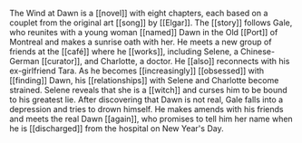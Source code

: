 The Wind at Dawn is a [[novel]] with eight chapters, each based on a couplet from the original art [[song]] by [[Elgar]]. The [[story]] follows Gale, who reunites with a young woman [[named]] Dawn in the Old [[Port]] of Montreal and makes a sunrise oath with her. He meets a new group of friends at the [[café]] where he [[works]], including Selene, a Chinese-German [[curator]], and Charlotte, a doctor. He [[also]] reconnects with his ex-girlfriend Tara. As he becomes [[increasingly]] [[obsessed]] with [[finding]] Dawn, his [[relationships]] with Selene and Charlotte become strained. Selene reveals that she is a [[witch]] and curses him to be bound to his greatest lie. After discovering that Dawn is not real, Gale falls into a depression and tries to drown himself. He makes amends with his friends and meets the real Dawn [[again]], who promises to tell him her name when he is [[discharged]] from the hospital on New Year's Day.
